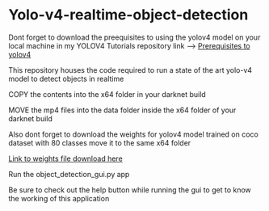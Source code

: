 # Yolo-v4-realtime-object-detection

Dont forget to download the preequisites to using the yolov4 model on your local machine in my YOLOV4 Tutorials 
repository link --> [Prerequisites to yolov4](https://github.com/GautamKataria/YOLOv4-Tutorials)

This repository houses the code required to run a state of the art yolo-v4 model to detect objects in realtime 

COPY the contents into the x64 folder in your darknet build

MOVE the mp4 files into the data folder inside the x64 folder of your darknet build

Also dont forget to download the weights for yolov4 model trained on coco dataset with 80 classes move it to the same x64 folder

[Link to weights file download here](https://github.com/AlexeyAB/darknet/releases/download/darknet_yolo_v3_optimal/yolov4.weights)

Run the object_detection_gui.py app

Be sure to check out the help button while running the gui to get to know the working of this application
